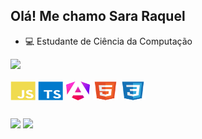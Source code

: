 ## Olá! Me chamo Sara Raquel


- 💻 Estudante de Ciência da Computação


<div>
  <!--- <img height="180em" src="https://github-readme-stats.vercel.app/api?username=SaraRaquel0&show_icons=true&theme=radical" /> -->
  <img height="180em" src="https://github-readme-stats.vercel.app/api/top-langs/?username=SaraRaquel0&layout=compact&theme=radical" />
</div>

<div style="display: inline_block"><br>
  <img align="center" alt="Js" height="30" width="40" src="https://raw.githubusercontent.com/devicons/devicon/master/icons/javascript/javascript-plain.svg">
  <img align="center" alt="Ts" height="30" width="40" src="https://raw.githubusercontent.com/devicons/devicon/master/icons/typescript/typescript-plain.svg">
  <img align="center" alt="Angular" height="30" width="40" src="https://raw.githubusercontent.com/devicons/devicon/master/icons/angular/angular-original.svg">
  <img align="center" alt="HTML" height="30" width="40" src="https://raw.githubusercontent.com/devicons/devicon/master/icons/html5/html5-original.svg">
  <img align="center" alt="CSS" height="30" width="40" src="https://raw.githubusercontent.com/devicons/devicon/master/icons/css3/css3-original.svg">
</div>

##

<div><a href="https://www.instagram.com/sara_raquel20/" target="_blank"><img src="https://img.shields.io/badge/-Instagram-%23E4405F?style=for-the-badge&logo=instagram&logoColor=white" target="_blank"></a>
<a href = "mailto:brandaosararaquel@gmail.com"><img src="https://img.shields.io/badge/-Gmail-%23333?style=for-the-badge&logo=gmail&logoColor=white" target="_blank"></a></div>


